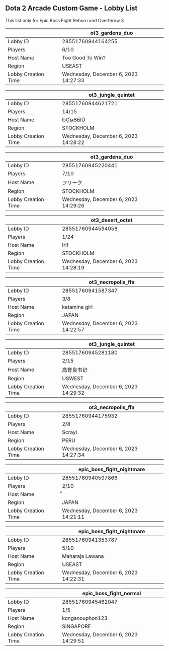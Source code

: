 ## Dota 2 Arcade Custom Game - Lobby List

This list only for Epic Boss Fight Reborn and Overthrow 3

|  | ot3_gardens_duo |
| ------ | ------ |
| Lobby ID | 28551760944164255 |
| Players | 6/10 |
| Host Name | Too Good To Win? |
| Region | USEAST |
| Lobby Creation Time | Wednesday, December 6, 2023 14:27:33 |


|  | ot3_jungle_quintet |
| ------ | ------ |
| Lobby ID | 28551760944621721 |
| Players | 14/15 |
| Host Name | ϬỢթՅӸŬ |
| Region | STOCKHOLM |
| Lobby Creation Time | Wednesday, December 6, 2023 14:28:22 |


|  | ot3_gardens_duo |
| ------ | ------ |
| Lobby ID | 28551760945220441 |
| Players | 7/10 |
| Host Name | フリーク |
| Region | STOCKHOLM |
| Lobby Creation Time | Wednesday, December 6, 2023 14:29:26 |


|  | ot3_desert_octet |
| ------ | ------ |
| Lobby ID | 28551760944594058 |
| Players | 1/24 |
| Host Name | Irif |
| Region | STOCKHOLM |
| Lobby Creation Time | Wednesday, December 6, 2023 14:28:19 |


|  | ot3_necropolis_ffa |
| ------ | ------ |
| Lobby ID | 28551760941587347 |
| Players | 3/8 |
| Host Name | ketamine girl |
| Region | JAPAN |
| Lobby Creation Time | Wednesday, December 6, 2023 14:22:57 |


|  | ot3_jungle_quintet |
| ------ | ------ |
| Lobby ID | 28551760945281180 |
| Players | 2/15 |
| Host Name | 高育良书记 |
| Region | USWEST |
| Lobby Creation Time | Wednesday, December 6, 2023 14:29:32 |


|  | ot3_necropolis_ffa |
| ------ | ------ |
| Lobby ID | 28551760944175932 |
| Players | 2/8 |
| Host Name | Scrayl |
| Region | PERU |
| Lobby Creation Time | Wednesday, December 6, 2023 14:27:34 |


|  | epic_boss_fight_nightmare |
| ------ | ------ |
| Lobby ID | 28551760940597866 |
| Players | 2/10 |
| Host Name | ็ |
| Region | JAPAN |
| Lobby Creation Time | Wednesday, December 6, 2023 14:21:11 |


|  | epic_boss_fight_nightmare |
| ------ | ------ |
| Lobby ID | 28551760941353787 |
| Players | 5/10 |
| Host Name | Maharaja Lawana |
| Region | USEAST |
| Lobby Creation Time | Wednesday, December 6, 2023 14:22:31 |


|  | epic_boss_fight_normal |
| ------ | ------ |
| Lobby ID | 28551760945462047 |
| Players | 1/5 |
| Host Name | konganouphon123 |
| Region | SINGAPORE |
| Lobby Creation Time | Wednesday, December 6, 2023 14:29:51 |


